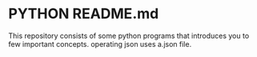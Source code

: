 # PYTHON README.md
This repository consists of some python programs that introduces you to few important concepts.
operating json uses a.json file.
